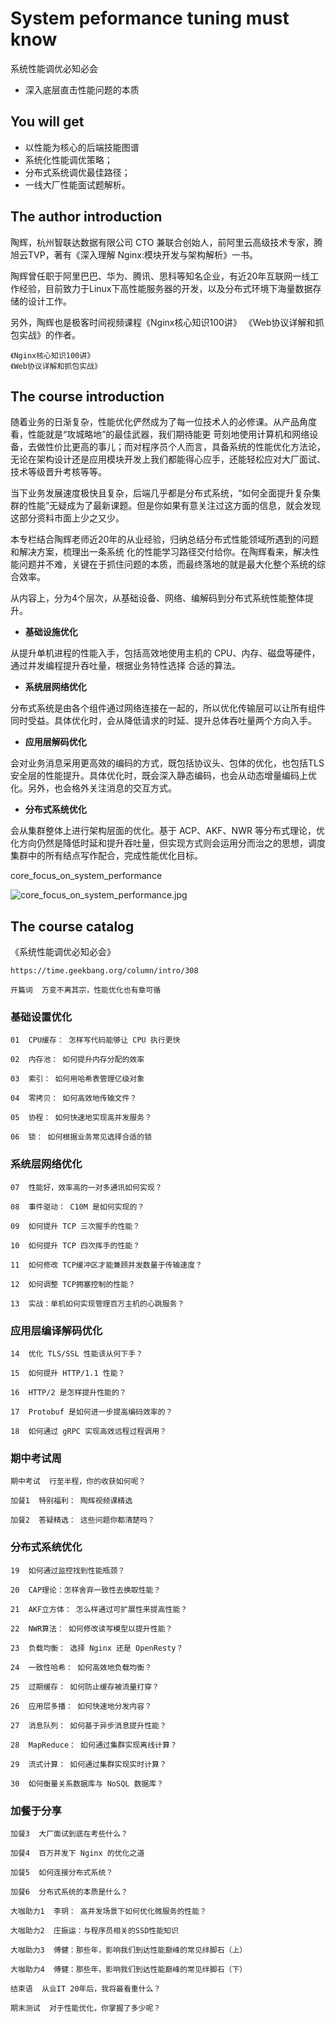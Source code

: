 #  System peformance tuning must know

系统性能调优必知必会

+ 深入底层直击性能问题的本质

##  You will get

+ 以性能为核心的后端技能图谱
+ 系统化性能调优策略；
+ 分布式系统调优最佳路径；
+ 一线大厂性能面试题解析。

##  The author introduction

陶辉，杭州智联达数据有限公司 CTO 兼联合创始人，前阿里云高级技术专家，腾旭云TVP，著有《深入理解 Nginx:模块开发与架构解析》一书。

陶辉曾任职于阿里巴巴、华为、腾讯、思科等知名企业，有近20年互联网一线工作经验，目前致力于Linux下高性能服务器的开发，以及分布式环境下海量数据存储的设计工作。

另外，陶辉也是极客时间视频课程《Nginx核心知识100讲》 《Web协议详解和抓包实战》的作者。

```
《Nginx核心知识100讲》
《Web协议详解和抓包实战》
```

## The course introduction

随着业务的日渐复杂，性能优化俨然成为了每一位技术人的必修课。从产品角度看，性能就是“攻城略地”的最佳武器，我们期待能更 苛刻地使用计算机和网络设备，去做性价比更高的事儿；而对程序员个人而言，具备系统的性能优化方法论，无论在架构设计还是应用模块开发上我们都能得心应手，还能轻松应对大厂面试、技术等级晋升考核等等。

当下业务发展速度极快且复杂，后端几乎都是分布式系统，“如何全面提升复杂集群的性能”无疑成为了最新课题。但是你如果有意关注过这方面的信息，就会发现这部分资料市面上少之又少。

本专栏结合陶辉老师近20年的从业经验，归纳总结分布式性能领域所遇到的问题和解决方案，梳理出一条系统 化的性能学习路径交付给你。在陶辉看来，解决性能问题并不难，关键在于抓住问题的本质，而最终落地的就是最大化整个系统的综合效率。


从内容上，分为4个层次，从基础设备、网络、编解码到分布式系统性能整体提升。

+ **基础设施优化**

从提升单机进程的性能入手，包括高效地使用主机的 CPU、内存、磁盘等硬件，通过并发编程提升吞吐量，根据业务特性选择 合适的算法。

+ **系统层网络优化**

分布式系统是由各个组件通过网络连接在一起的，所以优化传输层可以让所有组件同时受益。具体优化时，会从降低请求的时延、提升总体吞吐量两个方向入手。

+ **应用层解码优化**

会对业务消息采用更高效的编码的方式，既包括协议头、包体的优化，也包括TLS安全层的性能提升。具体优化时，既会深入静态编码，也会从动态增量编码上优化。另外，也会格外关注消息的交互方式。

+ **分布式系统优化**

会从集群整体上进行架构层面的优化。基于 ACP、AKF、NWR 等分布式理论，优化方向仍然是降低时延和提升吞吐量，但实现方式则会运用分而治之的思想，调度集群中的所有结点写作配合，完成性能优化目标。


core_focus_on_system_performance

![core_focus_on_system_performance.jpg](https://github.com/yumushui/develop/blob/master/Performance/taohui_performance_tuning_must_konw/core_focus_on_system_performance.jpg  "core_focus_on_system_performance.jpg")

##  The course catalog

《系统性能调优必知必会》

```
https://time.geekbang.org/column/intro/308
```

```
开篇词  万变不离其宗，性能优化也有章可循

```

###  基础设置优化

```
01  CPU缓存： 怎样写代码能够让 CPU 执行更快

02  内存池： 如何提升内存分配的效率

03  索引： 如何用哈希表管理亿级对象

04  零拷贝： 如何高效地传输文件？

05  协程： 如何快速地实现高并发服务？

06  锁： 如何根据业务常见选择合适的锁

```


###  系统层网络优化

```
07  性能好，效率高的一对多通讯如何实现？

08  事件驱动： C10M 是如何实现的？

09  如何提升 TCP 三次握手的性能？

10  如何提升 TCP 四次挥手的性能？

11  如何修改 TCP缓冲区才能兼顾并发数量于传输速度？

12  如何调整 TCP拥塞控制的性能？

13  实战：单机如何实现管理百万主机的心跳服务？

```


###  应用层编译解码优化

```
14  优化 TLS/SSL 性能该从何下手？

15  如何提升 HTTP/1.1 性能？

16  HTTP/2 是怎样提升性能的？

17  Protobuf 是如何进一步提高编码效率的？

18  如何通过 gRPC 实现高效远程过程调用？

```


###  期中考试周

```
期中考试  行至半程，你的收获如何呢？

加餐1  特别福利： 陶辉视频课精选

加餐2  答疑精选： 这些问题你都清楚吗？

```


###  分布式系统优化

```
19  如何通过监控找到性能瓶颈？

20  CAP理论：怎样舍弃一致性去换取性能？

21  AKF立方体： 怎么样通过可扩展性来提高性能？

22  NWR算法： 如何修改读写模型以提升性能？

23  负载均衡： 选择 Nginx 还是 OpenResty？

24  一致性哈希： 如何高效地负载均衡？

25  过期缓存： 如何防止缓存被流量打穿？

26  应用层多播： 如何快速地分发内容？

27  消息队列： 如何基于异步消息提升性能？

28  MapReduce： 如何通过集群实现离线计算？

29  流式计算： 如何通过集群实现实时计算？

30  如何衡量关系数据库与 NoSQL 数据库？

```


###  加餐于分享

```
加餐3  大厂面试到底在考些什么？

加餐4  百万并发下 Nginx 的优化之道

加餐5  如何连接分布式系统？

加餐6  分布式系统的本质是什么？

大咖助力1  李玥： 高并发场景下如何优化微服务的性能？

大咖助力2  庄振运：与程序员相关的SSD性能知识

大咖助力3  傅健：那些年，影响我们到达性能巅峰的常见绊脚石（上）

大咖助力4  傅健：那些年，影响我们到达性能巅峰的常见绊脚石（下）

结束语  从业IT 20年后，我将最看重什么？

期末测试  对于性能优化，你掌握了多少呢？

```

